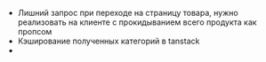 - Лишний запрос при переходе на страницу товара, нужно реализовать на клиенте с прокидыванием всего продукта как пропсом
- Кэширование полученных категорий в tanstack
-
